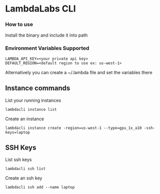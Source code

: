 # LambdaLabs CLI

### How to use

Install the binary and include it into path

### Environment Variables Supported

```env
LAMBDA_API_KEY=<your private api key>
DEFAULT_REGION=<default region to use ex: us-west-1>
```

Alternatively you can create a ~/.lambda file and set the variables there

## Instance commands

List your running instances
```
lambdacli instance list
```

Create an instance
```
lambdacli instance create -region=us-west-1 --type=gpu_1x_a10 -ssh-keys=laptop
```

## SSH Keys
List ssh keys
```
lambdacli ssh list
```

Create an ssh key
```
lambdacli ssh add --name laptop
```